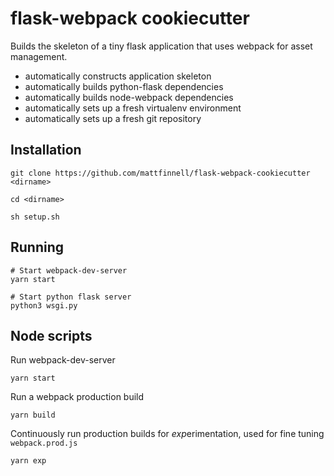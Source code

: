 # flask-webpack cookiecutter

Builds the skeleton of a tiny flask application that uses webpack for asset management.

- automatically constructs application skeleton
- automatically builds python-flask dependencies
- automatically builds node-webpack dependencies
- automatically sets up a fresh virtualenv environment
- automatically sets up a fresh git repository

## Installation
```
git clone https://github.com/mattfinnell/flask-webpack-cookiecutter <dirname>

cd <dirname>

sh setup.sh 
```

## Running
```
# Start webpack-dev-server
yarn start 

# Start python flask server
python3 wsgi.py 
```

## Node scripts

Run webpack-dev-server
```
yarn start 
```

Run a webpack production build
```
yarn build
```

Continuously run production builds for *exp*erimentation, used for fine tuning `webpack.prod.js`
```
yarn exp 
```

[webpack]: https://cdn.iconscout.com/public/images/icon/free/png-128/webpack-logo-brand-development-tools-34ef036744ce5d4d-128x128.png "Webpack Module Bundler"

[flask]: http://axisj.com/assets/images/sticker-flask.png "Flask Web Framework"

